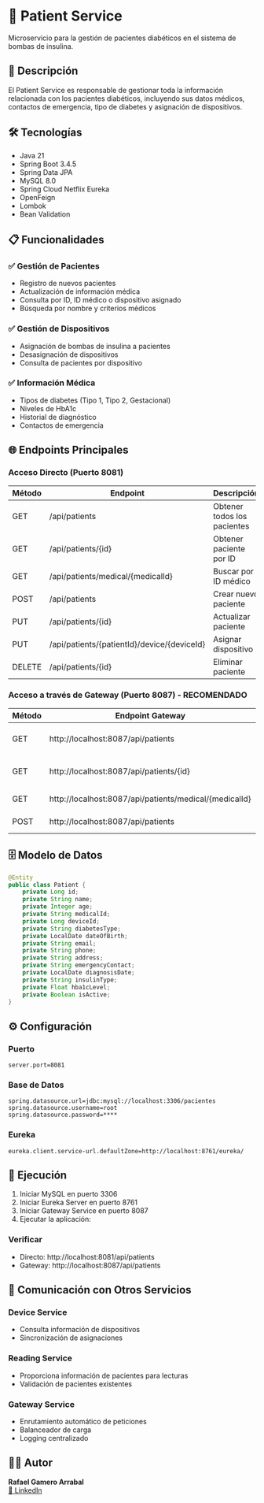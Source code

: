 # 👥 Patient Service

Microservicio para la gestión de pacientes diabéticos en el sistema de bombas de insulina.

## 🚀 Descripción

El Patient Service es responsable de gestionar toda la información relacionada con los pacientes diabéticos, incluyendo sus datos médicos, contactos de emergencia, tipo de diabetes y asignación de dispositivos.

## 🛠️ Tecnologías

- Java 21  
- Spring Boot 3.4.5  
- Spring Data JPA  
- MySQL 8.0  
- Spring Cloud Netflix Eureka  
- OpenFeign  
- Lombok  
- Bean Validation  

## 📋 Funcionalidades

### ✅ Gestión de Pacientes
- Registro de nuevos pacientes  
- Actualización de información médica  
- Consulta por ID, ID médico o dispositivo asignado  
- Búsqueda por nombre y criterios médicos  

### ✅ Gestión de Dispositivos
- Asignación de bombas de insulina a pacientes  
- Desasignación de dispositivos  
- Consulta de pacientes por dispositivo  

### ✅ Información Médica
- Tipos de diabetes (Tipo 1, Tipo 2, Gestacional)  
- Niveles de HbA1c  
- Historial de diagnóstico  
- Contactos de emergencia  

## 🌐 Endpoints Principales

### Acceso Directo (Puerto 8081)

| Método | Endpoint                              | Descripción                    |
|--------|---------------------------------------|--------------------------------|
| GET    | /api/patients                         | Obtener todos los pacientes    |
| GET    | /api/patients/{id}                    | Obtener paciente por ID        |
| GET    | /api/patients/medical/{medicalId}     | Buscar por ID médico           |
| POST   | /api/patients                         | Crear nuevo paciente           |
| PUT    | /api/patients/{id}                    | Actualizar paciente            |
| PUT    | /api/patients/{patientId}/device/{deviceId} | Asignar dispositivo     |
| DELETE | /api/patients/{id}                    | Eliminar paciente              |

### Acceso a través de Gateway (Puerto 8087) - RECOMENDADO

| Método | Endpoint Gateway                                        | Descripción                 |
|--------|----------------------------------------------------------|-----------------------------|
| GET    | http://localhost:8087/api/patients                      | Obtener todos los pacientes |
| GET    | http://localhost:8087/api/patients/{id}                | Obtener paciente por ID     |
| GET    | http://localhost:8087/api/patients/medical/{medicalId} | Buscar por ID médico        |
| POST   | http://localhost:8087/api/patients                     | Crear nuevo paciente        |

## 🗄️ Modelo de Datos

```java
@Entity
public class Patient {
    private Long id;
    private String name;
    private Integer age;
    private String medicalId;
    private Long deviceId;
    private String diabetesType;
    private LocalDate dateOfBirth;
    private String email;
    private String phone;
    private String address;
    private String emergencyContact;
    private LocalDate diagnosisDate;
    private String insulinType;
    private Float hba1cLevel;
    private Boolean isActive;
}
```

## ⚙️ Configuración

### Puerto

```
server.port=8081
```

### Base de Datos

```
spring.datasource.url=jdbc:mysql://localhost:3306/pacientes
spring.datasource.username=root
spring.datasource.password=****
```

### Eureka

```
eureka.client.service-url.defaultZone=http://localhost:8761/eureka/
```

## 🚀 Ejecución

1. Iniciar MySQL en puerto 3306  
2. Iniciar Eureka Server en puerto 8761  
3. Iniciar Gateway Service en puerto 8087  
4. Ejecutar la aplicación:



### Verificar

- Directo: http://localhost:8081/api/patients  
- Gateway: http://localhost:8087/api/patients  



## 🔗 Comunicación con Otros Servicios

### Device Service
- Consulta información de dispositivos  
- Sincronización de asignaciones  

### Reading Service
- Proporciona información de pacientes para lecturas  
- Validación de pacientes existentes  

### Gateway Service
- Enrutamiento automático de peticiones  
- Balanceador de carga  
- Logging centralizado  

## 👨‍💻 Autor

**Rafael Gamero Arrabal**  
[🔗 LinkedIn](https://www.linkedin.com/in/rafael-gamero-arrabal-619200186/)
